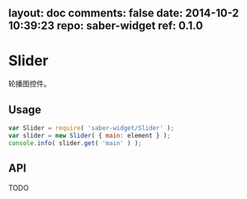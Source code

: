 layout: doc
comments: false
date: 2014-10-2 10:39:23
repo: saber-widget
ref: 0.1.0
---

# Slider

轮播图控件。


## Usage

``` javascript
var Slider = require( 'saber-widget/Slider' );
var slider = new Slider( { main: element } );
console.info( slider.get( 'main' ) );
```

## API

TODO

